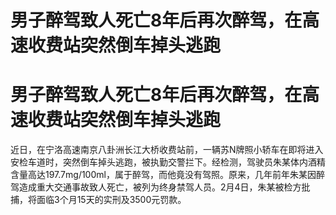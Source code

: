 # 男子醉驾致人死亡8年后再次醉驾，在高速收费站突然倒车掉头逃跑

# 男子醉驾致人死亡8年后再次醉驾，在高速收费站突然倒车掉头逃跑

近日，在宁洛高速南京八卦洲长江大桥收费站前，一辆苏N牌照小轿车在即将进入安检车道时，突然倒车掉头逃跑，被执勤交警拦下。经检测，驾驶员朱某体内酒精含量高达197.7mg/100ml，属于醉驾，而他竟没有驾照。原来，几年前年朱某因醉驾造成重大交通事故致人死亡，被列为终身禁驾人员。2月4日，朱某被检方批捕，将面临3个月15天的实刑及3500元罚款。

